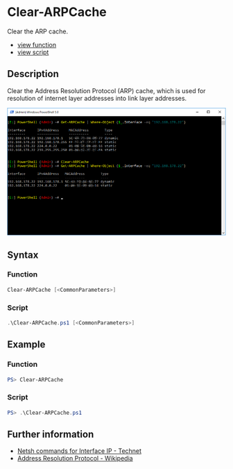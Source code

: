 # Clear-ARPCache

Clear the ARP cache.

* [view function](https://github.com/BornToBeRoot/PowerShell/blob/master/Module/LazyAdmin/Functions/Clear-ARPCache.ps1)
* [view script](https://github.com/BornToBeRoot/PowerShell/blob/master/Scripts/Clear-ARPCache.ps1)

## Description

Clear the Address Resolution Protocol (ARP) cache, which is used for resolution of internet layer addresses into link layer addresses.

![Screenshot](Images/Clear-ARPCache.png?raw=true)

## Syntax

### Function

```powershell
Clear-ARPCache [<CommonParameters>]
```

### Script

```powershell
.\Clear-ARPCache.ps1 [<CommonParameters>]
``` 

## Example

### Function

```powershell
PS> Clear-ARPCache
```

### Script

```powershell
PS> .\Clear-ARPCache.ps1
```

## Further information

* [Netsh commands for Interface IP - Technet](https://technet.microsoft.com/en-us/library/bb490943.aspx)
* [Address Resolution Protocol - Wikipedia](https://en.wikipedia.org/wiki/Address_Resolution_Protocol)